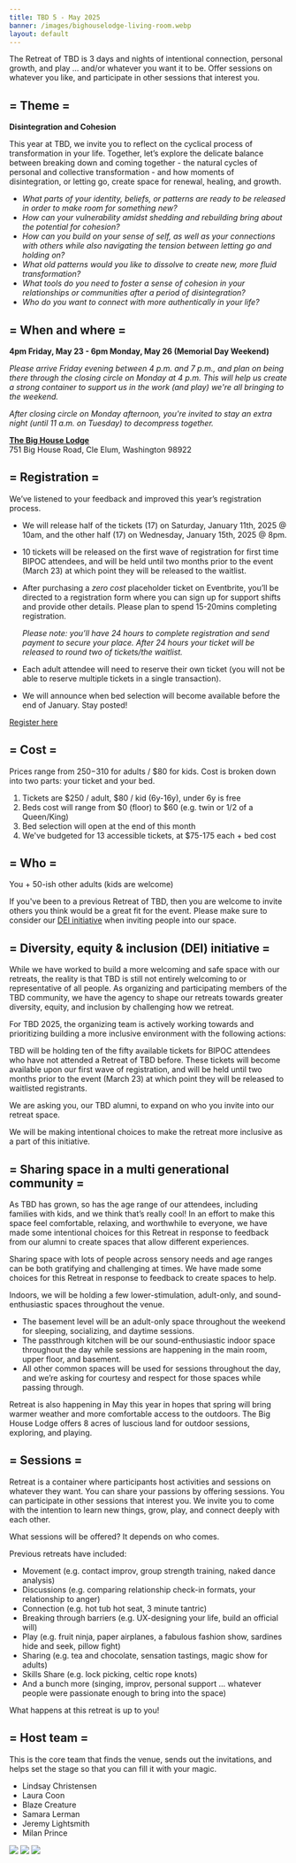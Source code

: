 ```yaml
---
title: TBD 5 - May 2025
banner: /images/bighouselodge-living-room.webp
layout: default
---
```


The Retreat of TBD is 3 days and nights of intentional connection, personal growth, and play … and/or whatever you want it to be. Offer sessions on whatever you like, and participate in other sessions that interest you.

## = Theme =

**Disintegration and Cohesion**

This year at TBD, we invite you to reflect on the cyclical process of transformation in your life. Together, let’s explore the delicate balance between breaking down and coming together - the natural cycles of personal and collective transformation - and how moments of disintegration, or letting go, create space for renewal, healing, and growth. 

- *What parts of your identity, beliefs, or patterns are ready to be released in order to make room for something new?*
- *How can your vulnerability amidst shedding and rebuilding bring about the potential for cohesion?*
- *How can you build on your sense of self, as well as your connections with others while also navigating the tension between letting go and holding on?* 
- *What old patterns would you like to dissolve to create new, more fluid transformation?* 
- *What tools do you need to foster a sense of cohesion in your relationships or communities after a period of disintegration?*
- *Who do you want to connect with more authentically in your life?* 


## = When and where =

**4pm Friday, May 23 - 6pm Monday, May 26 (Memorial Day Weekend)**

*Please arrive Friday evening between 4 p.m. and 7 p.m., and plan on being there through the closing circle on Monday at 4 p.m. This will help us create a strong container to support us in the work (and play) we're all bringing to the weekend.*

*After closing circle on Monday afternoon, you're invited to stay an extra night (until 11 a.m. on Tuesday) to decompress together.*

**[The Big House Lodge](https://thebighouselodge.com/)<br/>**
751 Big House Road, Cle Elum, Washington 98922

## = Registration =
We’ve listened to your feedback and improved this year’s registration process. 

- We will release half of the tickets (17) on Saturday, January 11th, 2025 @ 10am, and the other half (17) on Wednesday, January 15th, 2025 @ 8pm.

- 10 tickets will be released on the first wave of registration for first time BIPOC attendees, and will be held until two months prior to the event (March 23) at which point they will be released to the waitlist.
  
- After purchasing a *zero cost* placeholder ticket on Eventbrite, you’ll be directed to a registration form where you can sign up for support shifts and provide other details. Please plan to spend 15-20mins completing registration.
  
    *Please note: you’ll have 24 hours to complete registration and send payment to secure your place. After 24 hours your ticket will be released to round two of tickets/the waitlist.*

- Each adult attendee will need to reserve their own ticket (you will not be able to reserve multiple tickets in a single transaction).
  
- We will announce when bed selection will become available before the end of January. Stay posted!


<a href="https://www.eventbrite.com/e/retreat-of-tbd-5-tickets-1106044772689" class="cta">Register here</a>


## = Cost =

Prices range from $250-$310 for adults / $80 for kids. Cost is broken down into two parts: your ticket and your bed.

1. Tickets are $250 / adult, $80 / kid (6y-16y), under 6y is free
2. Beds cost will range from $0 (floor) to $60 (e.g. twin or 1/2 of a Queen/King)
3. Bed selection will open at the end of this month
4. We've budgeted for 13 accessible tickets, at $75-175 each + bed cost


## = Who =

You + 50-ish other adults (kids are welcome)

If you've been to a previous Retreat of TBD, then you are welcome to invite others you think would be a great fit for the event. Please make sure to consider our [DEI initiative](#-diversity-equity--inclusion-dei-initiative-) when inviting people into our space.

## = Diversity, equity & inclusion (DEI) initiative =

While we have worked to build a more welcoming and safe space with our retreats, the reality is that TBD is still not entirely welcoming to or representative of all people. As organizing and participating members of the TBD community, we have the agency to shape our retreats towards greater diversity, equity, and inclusion by challenging how we retreat. 

For TBD 2025, the organizing team is actively working towards and prioritizing building a more inclusive environment with the following actions:

TBD will be holding ten of the fifty available tickets for BIPOC attendees who have not attended a Retreat of TBD before. These tickets will become available upon our first wave of registration, and will be held until two months prior to the event (March 23) at which point they will be released to waitlisted registrants. 

We are asking you, our TBD alumni, to expand on who you invite into our retreat space. 

We will be making intentional choices to make the retreat more inclusive as a part of this initiative.

## = Sharing space in a multi generational community =
As TBD has grown, so has the age range of our attendees, including families with kids, and we think that’s really cool! In an effort to make this space feel comfortable, relaxing, and worthwhile to everyone, we have made some intentional choices for this Retreat in response to feedback from our alumni to create spaces that allow different experiences.

Sharing space with lots of people across sensory needs and age ranges can be both gratifying and challenging at times. We have made some choices for this Retreat in response to feedback to create spaces to help.

Indoors, we will be holding a few lower-stimulation, adult-only, and sound-enthusiastic spaces throughout the venue.
- The basement level will be an adult-only space throughout the weekend for sleeping, socializing, and daytime sessions. 
- The passthrough kitchen will be our sound-enthusiastic indoor space throughout the day while sessions are happening in the main room, upper floor, and basement. 
- All other common spaces will be used for sessions throughout the day, and we’re asking for courtesy and respect for those spaces while passing through. 

Retreat is also happening in May this year in hopes that spring will bring warmer weather and more comfortable access to the outdoors. The Big House Lodge offers 8 acres of luscious land for outdoor sessions, exploring, and playing.


## = Sessions =

Retreat is a container where participants host activities and sessions on whatever they want. You can share your passions by offering sessions. You can participate in other sessions that interest you. We invite you to come with the intention to learn new things, grow, play, and connect deeply with each other.

What sessions will be offered? It depends on who comes.

Previous retreats have included:

- Movement (e.g. contact improv, group strength training, naked dance analysis)
- Discussions (e.g. comparing relationship check-in formats, your relationship to anger)
- Connection (e.g. hot tub hot seat, 3 minute tantric)
- Breaking through barriers (e.g. UX-designing your life, build an official will)
- Play (e.g. fruit ninja, paper airplanes, a fabulous fashion show, sardines hide and seek, pillow fight)
- Sharing (e.g. tea and chocolate, sensation tastings, magic show for adults)
- Skills Share (e.g. lock picking, celtic rope knots) 
- And a bunch more (singing, improv, personal support ... whatever people were passionate enough to bring into the space)

What happens at this retreat is up to you!

## = Host team =

This is the core team that finds the venue, sends out the invitations, and helps set the stage so that you can fill it with your magic.

- Lindsay Christensen
- Laura Coon
- Blaze Creature
- Samara Lerman
- Jeremy Lightsmith
- Milan Prince

![](/images/bighouselodge-front-door.webp)
![](/images/bighouselodge-living-room.webp)
![](/images/bighouselodge-dining-room.webp)


